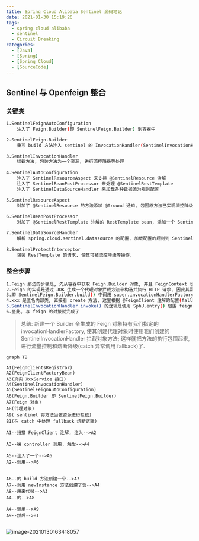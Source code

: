 ```yaml
---
title: Spring Cloud Alibaba Sentinel 源码笔记
date: 2021-01-30 15:19:26
tags: 
  - spring cloud alibaba
  - sentinel
  - Circuit Breaking
categories:
  - [Java]
  - [Spring]
  - [Spring Cloud]
  - [SourceCode]
---
```




## Sentinel 与 Openfeign 整合



### 关键类

```bash
1.SentinelFeignAutoConfiguration
	注入了 Feign.Builder(即 SentinelFeign.Builder) 到容器中

2.SentinelFeign.Builder
	重写 build 方法注入 sentinel 的 InvocationHandler(SentinelInvocationHandler)

3.SentinelInvocationHandler
	拦截方法, 包装方法为一个资源, 进行流控降级等处理
	
4.SentinelAutoConfiguration
	注入了 SentinelResourceAspect 来支持 @SentinelResource 注解
	注入了 SentinelBeanPostProcessor 来处理 @SentinelRestTemplate
	注入了 SentinelDataSourceHandler 来加载各种数据源为规则配置

5.SentinelResourceAspect
	对加了 @SentinelResource 的方法添加 @Around 通知, 包围原方法已实现流控降级等处理.
	
6.SentinelBeanPostProcessor
	对加了 @SentinelRestTemplate 注解的 RestTemplate bean, 添加一个 SentinelProtectInterceptor

7.SentinelDataSourceHandler
	解析 spring.cloud.sentinel.datasource 的配置, 加载配置的规则到 Sentinel 中.
	
8.SentinelProtectInterceptor
	包装 RestTemplate 的请求, 使其可被流控降级等操作.
```





### 整合步骤

```bash
1.Feign 那边的步骤是, 先从容器中获取 Feign.Builder 对象, 并且 FeignContext 也会注入一个默认的 Builder 对象, 但是毕竟是子容器, 优先级没有父容器高(加载配置更后, 所以 @ConditionalOnMissingBean 触发, 子容器就不注册了). 因此我们在父容器中中配置一个 Builder 就能进行对接.
2.Feign 的实现是通过 JDK 生成一个代理对象拦截方法来构造并执行 HTTP 请求, 因此其需要一个 InvocationHandler 来拦截配置; 在 Feign 中, 通过字段 invocationHandlerFactory 来创建这个 InvocationHandler, 所以我们注入自己实现的 Builder 需要设置这个字段.
3.即 SentinelFeign.Builder.build() 中调用 super.invocationHandlerFactory(xxx) 来设置.
4.xxx 是匿名内部类, 直接看 create 方法, 这里根据 @FeignClient 注解的配置(fallback/fallbackFactory) 创建了一个 SentinelInvocationHandler
5.SentinelInvocationHandler.invoke() 的逻辑是使用 SphU.entry() 包围 feign 生成的 method(这个 method 是干正事的: 执行负载均衡和发送 Http 请求), 这就对这个 method 进行流量控制了; 然后还在 catch 中处理 fallback.
6.至此, 与 feign 的对接就完成了
```

> 总结: 新建一个 Builder 令生成的 Feign 对象持有我们指定的 invocationHandlerFactory, 使其创建代理对象时使用我们创建的 SentinelInvocationHandler 拦截对象方法; 这样就把方法的执行包围起来, 进行流量控制和熔断降级(catch 异常调用 fallback)了.





```mermaid
graph TB

A1(FeignClientsRegistrar)
A2(FeignClientFactoryBean)
A3(真实 XxxService 接口)
A4(SentinelInvocationHandler)
A5(SentinelFeignAutoConfiguration)
A6(Feign.Builder 即 SentinelFeign.Builder)
A7(Feign 对象)
A8(代理对象)
A9( sentinel 将方法当做资源进行拦截)
B1(在 catch 中处理 fallback 熔断逻辑)

A1--扫描 FeignClient 注解, 注入-->A2

A3--被 controller 调用, 触发-->A4

A5--注入了一个-->A6
A2--调用-->A6


A6--的 build 方法创建一个-->A7
A7--调用 newInstance 方法创建了含-->A4
A8--用来代替-->A3
A4--的-->A8

A4--调用-->A9
A9--然后-->B1


```





![image-20210130163418057](https://gitee.com/gudqs7/many-images/raw/master/Mac-PicGo/20210130163421.png)